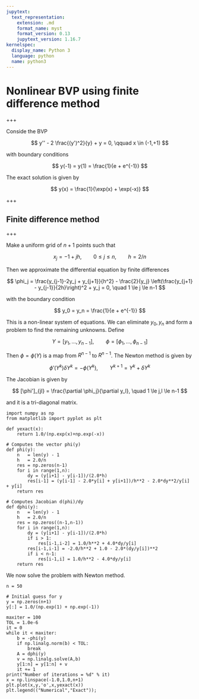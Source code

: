 ```yaml
---
jupytext:
  text_representation:
    extension: .md
    format_name: myst
    format_version: 0.13
    jupytext_version: 1.16.7
kernelspec:
  display_name: Python 3
  language: python
  name: python3
---
```


# Nonlinear BVP using finite difference method

+++

Conside the BVP

$$
y'' - 2 \frac{(y')^2}{y} + y = 0, \qquad x \in (-1,+1)
$$

with boundary conditions

$$
y(-1) = y(1) = \frac{1}{e + e^{-1}}
$$

The exact solution is given by

$$
y(x) = \frac{1}{\exp(x) + \exp(-x)}
$$

+++

## Finite difference method

+++

Make a uniform grid of $n+1$ points such that

$$
x_j = -1 + j h, \qquad 0 \le j \le n, \qquad h = 2/n
$$

Then we approximate the differential equation by finite differences

$$
\phi_j = \frac{y_{j-1}-2y_j + y_{j+1}}{h^2} - \frac{2}{y_j} \left(\frac{y_{j+1} - y_{j-1}}{2h}\right)^2 + y_j = 0, \quad 1 \le j \le n-1
$$

with the boundary condition

$$
y_0 = y_n = \frac{1}{e + e^{-1}}
$$

This is a non-linear system of equations. We can eliminate $y_0, y_n$ and form a problem to find the remaining unknowns. Define

$$
Y = [y_1, \ldots, y_{n-1}], \qquad \phi = [\phi_1, \ldots, \phi_{n-1}]
$$

Then $\phi = \phi(Y)$ is a map from $R^{n-1}$ to $R^{n-1}$. The Newton method is given by

$$
\phi'(Y^k) \delta Y^k = - \phi(Y^k), \qquad Y^{k+1} = Y^k + \delta Y^k
$$

The Jacobian is given by

$$
[\phi']_{jl} = \frac{\partial \phi_j}{\partial y_l}, \quad 1 \le j,l \le n-1
$$

and it is a tri-diagonal matrix.

```{code-cell} ipython3
import numpy as np
from matplotlib import pyplot as plt
```

```{code-cell} ipython3
def yexact(x):
    return 1.0/(np.exp(x)+np.exp(-x))

# Computes the vector phi(y)
def phi(y):
    n   = len(y) - 1
    h   = 2.0/n
    res = np.zeros(n-1)
    for i in range(1,n):
        dy = (y[i+1] - y[i-1])/(2.0*h)
        res[i-1] = (y[i-1] - 2.0*y[i] + y[i+1])/h**2 - 2.0*dy**2/y[i] + y[i]
    return res

# Computes Jacobian d(phi)/dy
def dphi(y):
    n   = len(y) - 1
    h   = 2.0/n
    res = np.zeros((n-1,n-1))
    for i in range(1,n):
        dy = (y[i+1] - y[i-1])/(2.0*h)
        if i > 1:
            res[i-1,i-2] = 1.0/h**2 + 4.0*dy/y[i]
        res[i-1,i-1] = -2.0/h**2 + 1.0 - 2.0*(dy/y[i])**2
        if i < n-1:
            res[i-1,i] = 1.0/h**2 - 4.0*dy/y[i]
    return res
```

We now solve the problem with Newton method.

```{code-cell} ipython3
n = 50

# Initial guess for y
y = np.zeros(n+1)
y[:] = 1.0/(np.exp(1) + np.exp(-1))

maxiter = 100
TOL = 1.0e-6
it = 0
while it < maxiter:
    b = -phi(y)
    if np.linalg.norm(b) < TOL:
        break
    A = dphi(y)
    v = np.linalg.solve(A,b)
    y[1:n] = y[1:n] + v
    it += 1
print("Number of iterations = %d" % it)
x = np.linspace(-1.0,1.0,n+1)
plt.plot(x,y,'o',x,yexact(x))
plt.legend(("Numerical","Exact"));
```
